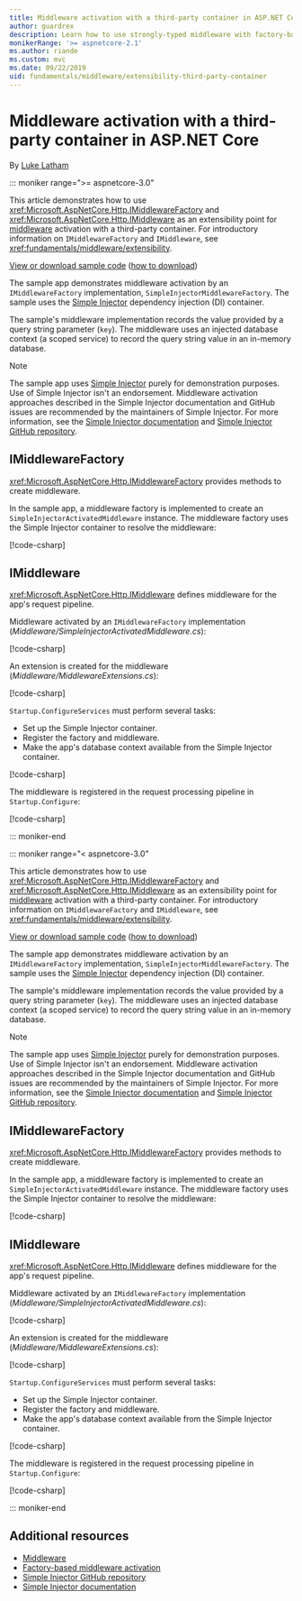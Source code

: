 ```yaml
---
title: Middleware activation with a third-party container in ASP.NET Core
author: guardrex
description: Learn how to use strongly-typed middleware with factory-based activation and a third-party container in ASP.NET Core.
monikerRange: '>= aspnetcore-2.1'
ms.author: riande
ms.custom: mvc
ms.date: 09/22/2019
uid: fundamentals/middleware/extensibility-third-party-container
---
```

# Middleware activation with a third-party container in ASP.NET Core

By [Luke Latham](https://github.com/guardrex)

::: moniker range=">= aspnetcore-3.0"

This article demonstrates how to use <xref:Microsoft.AspNetCore.Http.IMiddlewareFactory> and <xref:Microsoft.AspNetCore.Http.IMiddleware> as an extensibility point for [middleware](xref:fundamentals/middleware/index) activation with a third-party container. For introductory information on `IMiddlewareFactory` and `IMiddleware`, see <xref:fundamentals/middleware/extensibility>.

[View or download sample code](https://github.com/aspnet/AspNetCore.Docs/tree/master/aspnetcore/fundamentals/middleware/extensibility-third-party-container/samples/) ([how to download](xref:index#how-to-download-a-sample))

The sample app demonstrates middleware activation by an `IMiddlewareFactory` implementation, `SimpleInjectorMiddlewareFactory`. The sample uses the [Simple Injector](https://simpleinjector.org) dependency injection (DI) container.

The sample's middleware implementation records the value provided by a query string parameter (`key`). The middleware uses an injected database context (a scoped service) to record the query string value in an in-memory database.

> [!NOTE]
> The sample app uses [Simple Injector](https://github.com/simpleinjector/SimpleInjector) purely for demonstration purposes. Use of Simple Injector isn't an endorsement. Middleware activation approaches described in the Simple Injector documentation and GitHub issues are recommended by the maintainers of Simple Injector. For more information, see the [Simple Injector documentation](https://simpleinjector.readthedocs.io/en/latest/index.html) and [Simple Injector GitHub repository](https://github.com/simpleinjector/SimpleInjector).

## IMiddlewareFactory

<xref:Microsoft.AspNetCore.Http.IMiddlewareFactory> provides methods to create middleware.

In the sample app, a middleware factory is implemented to create an `SimpleInjectorActivatedMiddleware` instance. The middleware factory uses the Simple Injector container to resolve the middleware:

[!code-csharp[](extensibility-third-party-container/samples/3.x/SampleApp/Middleware/SimpleInjectorMiddlewareFactory.cs?name=snippet1&highlight=5-8,12)]

## IMiddleware

<xref:Microsoft.AspNetCore.Http.IMiddleware> defines middleware for the app's request pipeline.

Middleware activated by an `IMiddlewareFactory` implementation (*Middleware/SimpleInjectorActivatedMiddleware.cs*):

[!code-csharp[](extensibility-third-party-container/samples/3.x/SampleApp/Middleware/SimpleInjectorActivatedMiddleware.cs?name=snippet1)]

An extension is created for the middleware (*Middleware/MiddlewareExtensions.cs*):

[!code-csharp[](extensibility-third-party-container/samples/3.x/SampleApp/Middleware/MiddlewareExtensions.cs?name=snippet1)]

`Startup.ConfigureServices` must perform several tasks:

* Set up the Simple Injector container.
* Register the factory and middleware.
* Make the app's database context available from the Simple Injector container.

[!code-csharp[](extensibility-third-party-container/samples/3.x/SampleApp/Startup.cs?name=snippet1)]

The middleware is registered in the request processing pipeline in `Startup.Configure`:

[!code-csharp[](extensibility-third-party-container/samples/3.x/SampleApp/Startup.cs?name=snippet2&highlight=12)]

::: moniker-end

::: moniker range="< aspnetcore-3.0"

This article demonstrates how to use <xref:Microsoft.AspNetCore.Http.IMiddlewareFactory> and <xref:Microsoft.AspNetCore.Http.IMiddleware> as an extensibility point for [middleware](xref:fundamentals/middleware/index) activation with a third-party container. For introductory information on `IMiddlewareFactory` and `IMiddleware`, see <xref:fundamentals/middleware/extensibility>.

[View or download sample code](https://github.com/aspnet/AspNetCore.Docs/tree/master/aspnetcore/fundamentals/middleware/extensibility-third-party-container/samples/) ([how to download](xref:index#how-to-download-a-sample))

The sample app demonstrates middleware activation by an `IMiddlewareFactory` implementation, `SimpleInjectorMiddlewareFactory`. The sample uses the [Simple Injector](https://simpleinjector.org) dependency injection (DI) container.

The sample's middleware implementation records the value provided by a query string parameter (`key`). The middleware uses an injected database context (a scoped service) to record the query string value in an in-memory database.

> [!NOTE]
> The sample app uses [Simple Injector](https://github.com/simpleinjector/SimpleInjector) purely for demonstration purposes. Use of Simple Injector isn't an endorsement. Middleware activation approaches described in the Simple Injector documentation and GitHub issues are recommended by the maintainers of Simple Injector. For more information, see the [Simple Injector documentation](https://simpleinjector.readthedocs.io/en/latest/index.html) and [Simple Injector GitHub repository](https://github.com/simpleinjector/SimpleInjector).

## IMiddlewareFactory

<xref:Microsoft.AspNetCore.Http.IMiddlewareFactory> provides methods to create middleware.

In the sample app, a middleware factory is implemented to create an `SimpleInjectorActivatedMiddleware` instance. The middleware factory uses the Simple Injector container to resolve the middleware:

[!code-csharp[](extensibility-third-party-container/samples/2.x/SampleApp/Middleware/SimpleInjectorMiddlewareFactory.cs?name=snippet1&highlight=5-8,12)]

## IMiddleware

<xref:Microsoft.AspNetCore.Http.IMiddleware> defines middleware for the app's request pipeline.

Middleware activated by an `IMiddlewareFactory` implementation (*Middleware/SimpleInjectorActivatedMiddleware.cs*):

[!code-csharp[](extensibility-third-party-container/samples/2.x/SampleApp/Middleware/SimpleInjectorActivatedMiddleware.cs?name=snippet1)]

An extension is created for the middleware (*Middleware/MiddlewareExtensions.cs*):

[!code-csharp[](extensibility-third-party-container/samples/2.x/SampleApp/Middleware/MiddlewareExtensions.cs?name=snippet1)]

`Startup.ConfigureServices` must perform several tasks:

* Set up the Simple Injector container.
* Register the factory and middleware.
* Make the app's database context available from the Simple Injector container.

[!code-csharp[](extensibility-third-party-container/samples/2.x/SampleApp/Startup.cs?name=snippet1)]

The middleware is registered in the request processing pipeline in `Startup.Configure`:

[!code-csharp[](extensibility-third-party-container/samples/2.x/SampleApp/Startup.cs?name=snippet2&highlight=12)]

::: moniker-end

## Additional resources

* [Middleware](xref:fundamentals/middleware/index)
* [Factory-based middleware activation](xref:fundamentals/middleware/extensibility)
* [Simple Injector GitHub repository](https://github.com/simpleinjector/SimpleInjector)
* [Simple Injector documentation](https://simpleinjector.readthedocs.io/en/latest/index.html)

